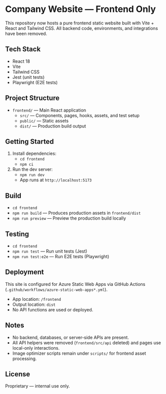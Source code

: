 # Company Website — Frontend Only

This repository now hosts a pure frontend static website built with Vite + React and Tailwind CSS. All backend code, environments, and integrations have been removed.

## Tech Stack
- React 18
- Vite
- Tailwind CSS
- Jest (unit tests)
- Playwright (E2E tests)

## Project Structure
- `frontend/` — Main React application
  - `src/` — Components, pages, hooks, assets, and test setup
  - `public/` — Static assets
  - `dist/` — Production build output

## Getting Started
1. Install dependencies:
   - `cd frontend`
   - `npm ci`
2. Run the dev server:
   - `npm run dev`
   - App runs at `http://localhost:5173`

## Build
- `cd frontend`
- `npm run build` — Produces production assets in `frontend/dist`
- `npm run preview` — Preview the production build locally

## Testing
- `cd frontend`
- `npm run test` — Run unit tests (Jest)
- `npm run test:e2e` — Run E2E tests (Playwright)

## Deployment
This site is configured for Azure Static Web Apps via GitHub Actions (`.github/workflows/azure-static-web-apps*.yml`).

- App location: `/frontend`
- Output location: `dist`
- No API functions are used or deployed.

## Notes
- No backend, databases, or server-side APIs are present.
- All API helpers were removed (`frontend/src/api` deleted) and pages use local-only interactions.
- Image optimizer scripts remain under `scripts/` for frontend asset processing.

## License
Proprietary — internal use only.